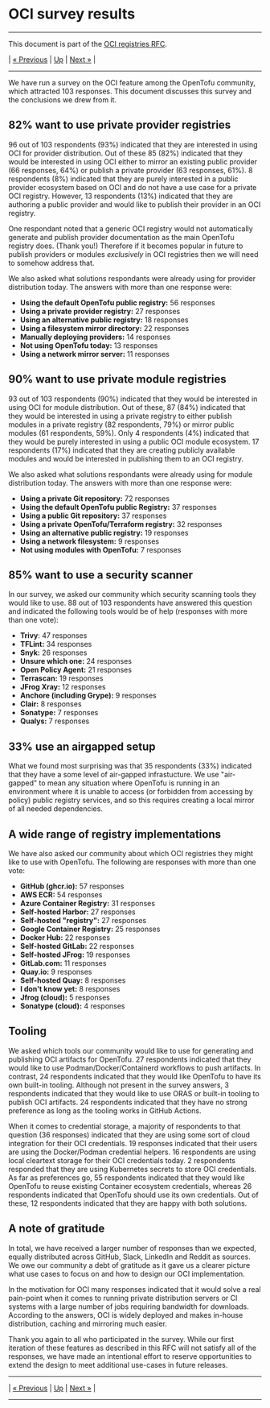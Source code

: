 # OCI survey results

---

This document is part of the [OCI registries RFC](../20241206-oci-registries.md).

| [« Previous](1-oci-primer.md) | [Up](../20241206-oci-registries.md) | [Next »](3-design-considerations.md) |

---

We have run a survey on the OCI feature among the OpenTofu community, which attracted 103 responses. This document discusses this survey and the conclusions we drew from it.

## 82% want to use private provider registries

96 out of 103 respondents (93%) indicated that they are interested in using OCI for provider distribution. Out of these 85 (82%) indicated that they would be interested in using OCI either to mirror an existing public provider (66 responses, 64%) or publish a private provider (63 responses, 61%). 8 respondents (8%) indicated that they are purely interested in a public provider ecosystem based on OCI and do not have a use case for a private OCI registry. However, 13 respondents (13%) indicated that they are authoring a public provider and would like to publish their provider in an OCI registry.

One respondant noted that a generic OCI registry would not automatically generate and publish provider documentation as the main OpenTofu registry does. (Thank you!) Therefore if it becomes popular in future to publish providers or modules _exclusively_ in OCI registries then we will need to somehow address that.

We also asked what solutions respondants were already using for provider distribution today. The answers with more than one response were:

- **Using the default OpenTofu public registry:** 56 responses
- **Using a private provider registry:** 27 responses
- **Using an alternative public registry:** 18 responses
- **Using a filesystem mirror directory:** 22 responses
- **Manually deploying providers:** 14 responses
- **Not using OpenTofu today:** 13 responses
- **Using a network mirror server:** 11 responses

## 90% want to use private module registries

93 out of 103 respondents (90%) indicated that they would be interested in using OCI for module distribution. Out of these, 87 (84%) indicated that they would be interested in using a private registry to either publish modules in a private registry (82 respondents, 79%) or mirror public modules (61 respondents, 59%). Only 4 respondents (4%) indicated that they would be purely interested in using a public OCI module ecosystem. 17 respondents (17%) indicated that they are creating publicly available modules and would be interested in publishing them to an OCI registry.

We also asked what solutions respondants were already using for module distribution today. The answers with more than one response were:

- **Using a private Git repository:** 72 responses
- **Using the default OpenTofu public Registry:** 37 responses
- **Using a public Git repository:** 37 responses
- **Using a private OpenTofu/Terraform registry:** 32 responses
- **Using an alternative public registry:** 19 responses
- **Using a network filesystem:** 9 responses
- **Not using modules with OpenTofu:** 7 responses

## 85% want to use a security scanner

In our survey, we asked our community which security scanning tools they would like to use. 88 out of 103 respondents have answered this question and indicated the following tools would be of help (responses with more than one vote):

- **Trivy**: 47 responses
- **TFLint:** 34 responses
- **Snyk:** 26 responses
- **Unsure which one:** 24 responses
- **Open Policy Agent:** 21 responses
- **Terrascan:** 19 responses
- **JFrog Xray:** 12 responses
- **Anchore (including Grype):** 9 responses
- **Clair:** 8 responses
- **Sonatype:** 7 responses
- **Qualys:** 7 responses

## 33% use an airgapped setup

What we found most surprising was that 35 respondents (33%) indicated that they have a some level of air-gapped infrastucture. We use "air-gapped" to mean any situation where OpenTofu is running in an environment where it is unable to access (or forbidden from accessing by policy) public registry services, and so this requires creating a local mirror of all needed dependencies.

## A wide range of registry implementations

We have also asked our community about which OCI registries they might like to use with OpenTofu. The following are responses with more than one vote:

- **GitHub (ghcr.io):** 57 responses
- **AWS ECR:** 54 responses
- **Azure Container Registry:** 31 responses
- **Self-hosted Harbor:** 27 responses
- **Self-hosted "registry":** 27 responses
- **Google Container Registry:** 25 responses
- **Docker Hub:** 22 responses
- **Self-hosted GitLab:** 22 responses
- **Self-hosted JFrog:** 19 responses
- **GitLab.com:** 11 responses
- **Quay.io:** 9 responses
- **Self-hosted Quay:** 8 responses
- **I don't know yet:** 8 responses
- **Jfrog (cloud):** 5 responses
- **Sonatype (cloud):** 4 responses

## Tooling

We asked which tools our community would like to use for generating and publishing OCI artifacts for OpenTofu. 27 respondents indicated that they would like to use Podman/Docker/Containerd workflows to push artifacts. In contrast, 24 respondents indicated that they would like OpenTofu to have its own built-in tooling. Although not present in the survey answers, 3 respondents indicated that they would like to use ORAS or built-in tooling to publish OCI artifacts. 24 respondents indicated that they have no strong preference as long as the tooling works in GitHub Actions.

When it comes to credential storage, a majority of respondents to that question (36 responses) indicated that they are using some sort of cloud integration for their OCI credentials. 19 responses indicated that their users are using the Docker/Podman credential helpers. 16 respondents are using local cleartext storage for their OCI credentials today. 2 respondents responded that they are using Kubernetes secrets to store OCI credentials. As far as preferences go, 55 respondents indicated that they would like OpenTofu to reuse existing Container ecosystem credentials, whereas 26 respondents indicated that OpenTofu should use its own credentials. Out of these, 12 respondents indicated that they are happy with both solutions.

## A note of gratitude

In total, we have received a larger number of responses than we expected, equally distributed across GitHub, Slack, LinkedIn and Reddit as sources. We owe our community a debt of gratitude as it gave us a clearer picture what use cases to focus on and how to design our OCI implementation. 

In the motivation for OCI many responses indicated that it would solve a real pain-point when it comes to running private distribution servers or CI systems with a large number of jobs requiring bandwidth for downloads. According to the answers, OCI is widely deployed and makes in-house distribution, caching and mirroring much easier.

Thank you again to all who participated in the survey. While our first iteration of these features as described in this RFC will not satisfy all of the responses, we have made an intentional effort to reserve opportunities to extend the design to meet additional use-cases in future releases.

---

| [« Previous](1-oci-primer.md) | [Up](../20241206-oci-registries.md) | [Next »](3-design-considerations.md) |

---